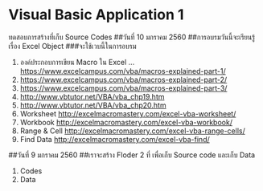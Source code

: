 # Visual Basic Application 1
ทดสอบการสร้างที่เก็บ Source Codes
##วันที่ 10 มกราคม 2560
##การอบรมวันนี้จะเรียนรู้เรื่อง Excel Object 
###จะใช้เวบนี้ในการอบรม 
1. องค์ประกอบการเขียน Macro ใน Excel 
... https://www.excelcampus.com/vba/macros-explained-part-1/
1. https://www.excelcampus.com/vba/macros-explained-part-2/
1. https://www.excelcampus.com/vba/macros-explained-part-3/
1. http://www.vbtutor.net/VBA/vba_chp19.htm
1. http://www.vbtutor.net/VBA/vba_chp20.htm
1. Worksheet http://excelmacromastery.com/excel-vba-worksheet/
1. Workbook http://excelmacromastery.com/excel-vba-workbook/
1. Range & Cell http://excelmacromastery.com/excel-vba-range-cells/
1. Find Data http://excelmacromastery.com/excel-vba-find/


##วันที่ 9 มกราคม 2560
##เราจะสร้าง Floder 2 ที่ เพื่อเก็บ Source code และเก็บ Data
1. Codes
1. Data
